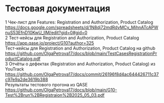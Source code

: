 # Тестовая документация  
1 Чек-лист для Features: Registration and Authorization, Product Catalog  
https://docs.google.com/spreadsheets/d/1N8dj72mdRdvMCy_MihnATcAPWnuS53EfnD10KwU_lIM/edit?gid=0#gid=0  
2 Тест-кейсы для Registration and Authorization, Product Catalog  
https://app.qase.io/project/G10?author=325   
Тест-кейсы для Registration and Authorization, Product Catalog на github
https://github.com/OlgaPetrova17/docs/blob/main/TestCasesRegistrationProductCatalog.pdf  
3 Отчёты о дефектах (Registration and Authorization, Product Catalog) из YouTrack  
https://github.com/OlgaPetrova17/docs/commit/26196f8d4ac644426711c37c97e9a2de3619b388  
Результаты тестового прогона из QASE  
https://github.com/OlgaPetrova17/docs/blob/main/G10-Test%2Brun%2BRegistraion%2B2025_05_03.pdf
